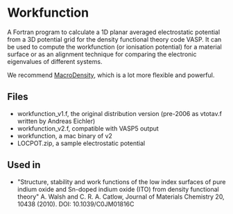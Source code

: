 Workfunction
============

A Fortran program to calculate a 1D planar averaged electrostatic potential from a 3D potential grid for the density functional theory code VASP. It can be used to compute the workfunction (or ionisation potential) for a material surface or as an alignment technique for comparing the electronic eigenvalues of different systems. 

We recommend [MacroDensity](https://github.com/WMD-Bath/MacroDensity), which is a lot more flexible and powerful.

Files
------------
- workfunction_v1.f, the original distribution version (pre-2006 as vtotav.f written by Andreas Eichler)
- workfunction_v2.f, compatible with VASP5 output
- workfunction, a mac binary of v2
- LOCPOT.zip, a sample electrostatic potential

Used in
------------
- "Structure, stability and work functions of the low index surfaces of pure indium oxide and Sn-doped indium oxide (ITO) from density functional theory" A. Walsh and C. R. A. Catlow, Journal of Materials Chemistry 20, 10438 (2010). DOI: 10.1039/C0JM01816C 
